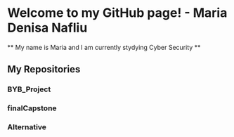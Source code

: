 # Welcome to my GitHub page! - Maria Denisa Nafliu
** My name is Maria and I am currently stydying Cyber Security **

## My Repositories
### BYB_Project
### finalCapstone
### Alternative 
